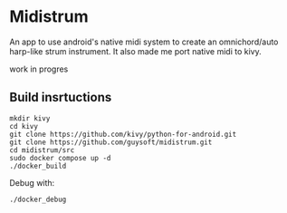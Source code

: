 # Midistrum

An app to use android's native midi system to create an omnichord/auto harp-like strum instrument.
It also made me port native midi to kivy.

work in progres

## Build insrtuctions

```
mkdir kivy
cd kivy
git clone https://github.com/kivy/python-for-android.git
git clone https://github.com/guysoft/midistrum.git
cd midistrum/src
sudo docker compose up -d
./docker_build
```

Debug with:
```
./docker_debug
```
